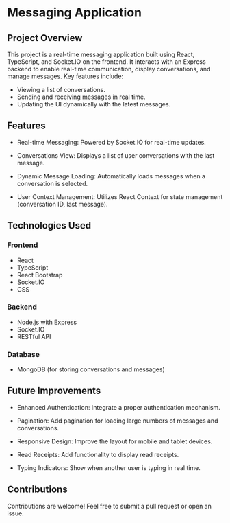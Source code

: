 # Messaging Application

## Project Overview

This project is a real-time messaging application built using React, TypeScript, and Socket.IO on the frontend. It interacts with an Express backend to enable real-time communication, display conversations, and manage messages. Key features include:

-   Viewing a list of conversations.
-   Sending and receiving messages in real time.
-   Updating the UI dynamically with the latest messages.

## Features

-   Real-time Messaging: Powered by Socket.IO for real-time updates.

-   Conversations View: Displays a list of user conversations with the last message.

-   Dynamic Message Loading: Automatically loads messages when a conversation is selected.

-   User Context Management: Utilizes React Context for state management (conversation ID, last message).

## Technologies Used

### Frontend

-   React
-   TypeScript
-   React Bootstrap
-   Socket.IO
-   CSS

### Backend

-   Node.js with Express
-   Socket.IO
-   RESTful API

### Database

-   MongoDB (for storing conversations and messages)

## Future Improvements

-   Enhanced Authentication: Integrate a proper authentication mechanism.

-   Pagination: Add pagination for loading large numbers of messages and conversations.

-   Responsive Design: Improve the layout for mobile and tablet devices.

-   Read Receipts: Add functionality to display read receipts.

-   Typing Indicators: Show when another user is typing in real time.

## Contributions

Contributions are welcome! Feel free to submit a pull request or open an issue.
